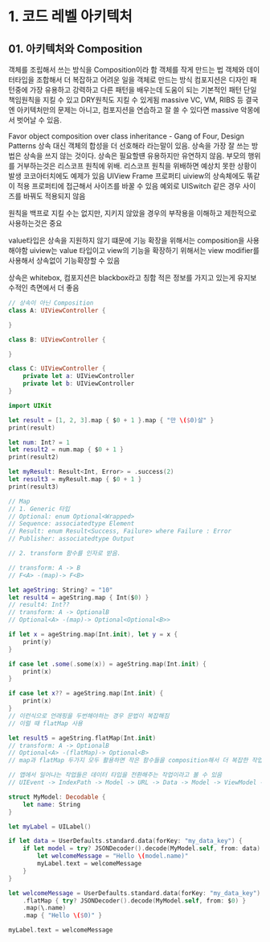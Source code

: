 # 1. 코드 레벨 아키텍처
## 01. 아키텍처와 Composition
객체를 조립해서 쓰는 방식을 Composition이라 함
객체를 작게 만드는 법
객체와 데이터타입을 조합해서 더 복잡하고 어려운 일을 객체로 만드는 방식
컴포지션은 디자인 패턴중에 가장 유용하고 강력하고 다른 패턴을 배우는데 도움이 되는 기본적인 패턴 단일책임원칙을 지킬 수 있고 DRY원칙도 지킬 수 있게됨
massive VC, VM, RIBS 등 결국엔 아키텍처만의 문제는 아니고, 컴포지션을 연습하고 잘 쓸 수 있다면 massive 악몽에서 벗어날 수 있음.

Favor object composition over class inheritance - Gang of Four, Design Patterns
상속 대신 객체의 합성을 더 선호해라 라는말이 있음.
상속을 가장 잘 쓰는 방법은 상속을 쓰지 않는 것이다.
상속은 필요할떈 유용하지만 유연하지 않음.
부모의 행위를 거부하는것은 리스코프 원칙에 위배.
리스코프 원칙을 위배하면 예상치 못한 상황이 발생
코코아터치에도 예제가 있음 UIView Frame 프로퍼티
uiview의 상속체에도 똒같이 적용
프로퍼티에 접근해서 사이즈를 바꿀 수 있음
예외로 UISwitch 같은 경우 사이즈를 바꿔도 적용되지 않음

원칙을 백프로 지킬 수는 없지만, 지키지 않았을 경우의 부작용을 이해하고 제한적으로 사용하는것은 중요
 
 value타입은 상속을 지원하지 않기 떄문에 기능 확장을 위해서는 composition을 사용 해야함
 uiview는 value 타입이고 view의 기능을 확장하기 위해서는 view modifier를 사용해서 상속없이 기능확장할 수 있음

상속은 whitebox, 컴포지션은 blackbox라고 칭함
적은 정보를 가지고 있는게 유지보수적인 측면에서 더 좋음

```swift
// 상속이 아닌 Composition
class A: UIViewController {

}

class B: UIViewController {

}

class C: UIViewController {
	private let a: UIViewController
	private let b: UIViewController
}
```

```swift
import UIKit

let result = [1, 2, 3].map { $0 + 1 }.map { "만 \($0)살" }
print(result)

let num: Int? = 1
let result2 = num.map { $0 + 1 }
print(result2)

let myResult: Result<Int, Error> = .success(2)
let result3 = myResult.map { $0 + 1 }
print(result3)

// Map
// 1. Generic 타입
// Optional: enum Optional<Wrapped>
// Sequence: associatedtype Element
// Result: enum Result<Success, Failure> where Failure : Error
// Publisher: associatedtype Output

// 2. transform 함수를 인자로 받음.

// transform: A -> B
// F<A> -(map)-> F<B>

let ageString: String? = "10"
let result4 = ageString.map { Int($0) }
// result4: Int??
// transform: A -> OptionalB
// Optional<A> -(map)-> Optional<Optional<B>>

if let x = ageString.map(Int.init), let y = x {
    print(y)
}

if case let .some(.some(x)) = ageString.map(Int.init) {
    print(x)
}

if case let x?? = ageString.map(Int.init) {
    print(x)
}
// 이런식으로 언래핑을 두번해야하는 경우 문법이 복잡해짐
// 이럴 때 flatMap 사용

let result5 = ageString.flatMap(Int.init)
// transform: A -> OptionalB
// Optional<A> -(flatMap)-> Optional<B>
// map과 flatMap 두가지 모두 활용하면 작은 함수들을 composition해서 더 복잡한 작업을 파이프라인처럼 구성할 수 있게 됨

// 앱에서 일어나는 작업들은 데이터 타입을 전환해주는 작업이라고 볼 수 있음
// UIEvent -> IndexPath -> Model -> URL -> Data -> Model -> ViewModel -> View

struct MyModel: Decodable {
    let name: String
}

let myLabel = UILabel()

if let data = UserDefaults.standard.data(forKey: "my_data_key") {
    if let model = try? JSONDecoder().decode(MyModel.self, from: data) {
        let welcomeMessage = "Hello \(model.name)"
        myLabel.text = welcomeMessage
    }
}

let welcomeMessage = UserDefaults.standard.data(forKey: "my_data_key")
    .flatMap { try? JSONDecoder().decode(MyModel.self, from: $0) }
    .map(\.name)
    .map { "Hello \($0)" }

myLabel.text = welcomeMessage

```


